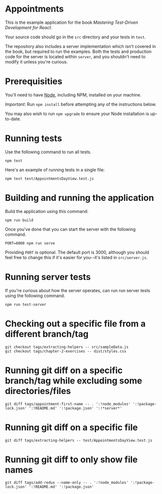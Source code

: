 # Appointments

This is the example application for the book _Mastering Test-Driven Development for React_.

Your source code should go in the `src` directory and your tests in `test`.

The repository also includes a server implementation which isn't covered in the book, but required to run the examples. Both the tests and production code for the server is located within `server`, and you shouldn't need to modify it unless you're curious.

# Prerequisities

You'll need to have [Node](http://nodejs.org), including NPM, installed on your machine.

*Important*: Run `npm install` before attempting any of the instructions below.

You may also wish to run `npm upgrade` to ensure your Node installation is up-to-date.

# Running tests

Use the following command to run all tests.

    npm test

Here's an example of running tests in a single file:

    npm test test/AppointmentsDayView.test.js

# Building and running the application

Build the application using this command:

    npm run build

Once you've done that you can start the server with the following command.

    PORT=8000 npm run serve

Providing `PORT` is optional. The default port is 3000, although you should feel free to change this if it's easier for you--it's listed in `src/server.js`.

# Running server tests

If you're curious about how the server operates, can run run server tests using the following command.

    npm run test-server

# Checking out a specific file from a different branch/tag

```
git checkout tags/extracting-helpers -- src/sampleData.js
git checkout tags/chapter-2-exercises -- dist/styles.css
```

# Running git diff on a specific branch/tag while excluding some directories/files 

```
git diff tags/appointment-first-name -- . ':!node_modules' ':!package-lock.json' ':!README.md' ':!package.json' ':!*server*'
```

# Running git diff on a specific file

```
git diff tags/extracting-helpers -- test/AppointmentsDayView.test.js
```

# Running git diff to only show file names

```
git diff tags/add-redux --name-only -- . ':!node_modules' ':!package-lock.json' ':!README.md' ':!package.json'
```

